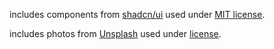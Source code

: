 includes components from [shadcn/ui](https://ui.shadcn.com/) used under [MIT license](https://github.com/shadcn-ui/ui/blob/main/LICENSE.md).

includes photos from [Unsplash](https://unsplash.com) used under [license](https://unsplash.com/license).